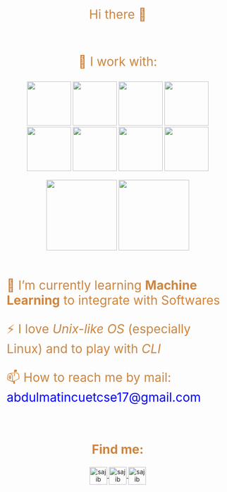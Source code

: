<p align="center" style="font-size:200%;color: peru"> Hi there 👋</p>

<br>
<p align="center" style="font-size:200%; color: peru"> 🔭 I work with:</p>
<p align="center">
  <img src="https://i.pinimg.com/originals/e9/cd/86/e9cd862edd43a52271dbafc3d906b856.gif" width="100" height="100">
  <img src="https://servreality.com/wp-content/uploads/2020/07/C.gif" width="100" height="100" />
  <img src="https://media3.giphy.com/media/ln7z2eWriiQAllfVcn/200w.webp" width="100" >
  <img src="https://www.techsbiz.com/main/images/home/WebRTC22.gif" widht="100" height="100">
  <img src="https://thumbs.gfycat.com/InconsequentialMenacingBrocketdeer-size_restricted.gif" height="100" width="100">
 <img src="https://i.giphy.com/media/eNAsjO55tPbgaor7ma/200w.webp" width="100">
  <!-- <img src="https://media3.giphy.com/media/kdFc8fubgS31b8DsVu/giphy.webp" width="100"> -->
  <img src="https://i.giphy.com/media/KzJkzjggfGN5Py6nkT/200.webp" width="100">
  <img src="https://i.giphy.com/media/IdyAQJVN2kVPNUrojM/200.webp" width="100">
  
  <br>
 
  <!-- <img color="white" src="https://i.giphy.com/media/PjJ1cLHqLEveXysGDB/200.webp" width="200"> -->
  
  <br>
  
  <img  height=160 src="https://github-readme-stats.vercel.app/api?username=shiponcs&count_private=true&bg_color=FFA500&text_color=191970&title_color=ffff&hide=stars&custom_title=GitHub%20Statistics"/>
<img height=160 src="https://github-readme-stats.vercel.app/api/top-langs/?username=shiponcs&layout=compact&theme=highcontrast&bg_color=FFA500&&text_color=19197&title_color=ffff"/>
</p>
<br>
<p style="font-size:200%; color: peru">🌱 I’m currently learning <b>Machine Learning</b> to integrate with Softwares</p>
<p style="font-size:200%; color: peru">⚡ I love <i>Unix-like OS</i> (especially Linux) and to play with <i>CLI</i> </p>
<p style="font-size:200%; color: peru">📫 How to reach me by mail: <span style="color:blue"> abdulmatincuetcse17@gmail.com<span></p>
<br>
<h2 align="center" style="font-size:200%; color: peru">Find me:</h2>

<p align="center">
  <a href="https://www.linkedin.com/in/abdul-matin-98b757168/" target="blank">
    <img align="center" src="https://img.icons8.com/color/48/000000/linkedin-circled.png" alt="sajib khan" height="40" width="40" />
  </a>
  <a href="https://stackoverflow.com/users/9857078/mateen?tab=profile" target="blank">
    <img align="center" src="https://img.icons8.com/color/48/000000/stackoverflow.png" alt="sajib khan" height="40" width="40" />
  </a>
  <a href="https://twitter.com/nmatinm" target="blank">
    <img align="center" src="https://img.icons8.com/nolan/64/twitter.png" alt="sajib khan" height="40" width="40" />
  </a>
  
</p>

<!--
**shiponcs/shiponcs** is a ✨ _special_ ✨ repository because its `README.md` (this file) appears on your GitHub profile.

Here are some ideas to get you started:

- 🔭 I’m currently working on ...
- 🌱 I’m currently learning ...
- 👯 I’m looking to collaborate on ...
- 🤔 I’m looking for help with ...
- 💬 Ask me about ...
- 📫 How to reach me: ...
- 😄 Pronouns: ...
- ⚡ Fun fact: ...
-->
